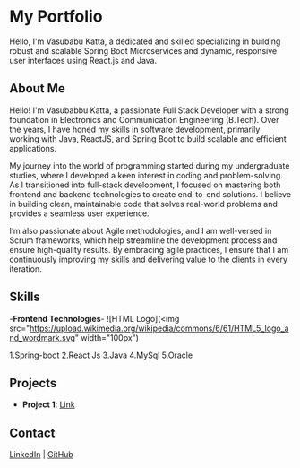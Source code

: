 # My Portfolio
Hello, I'm Vasubabu Katta, a dedicated and skilled specializing in building robust and scalable Spring Boot Microservices and dynamic, responsive user interfaces using React.js and Java.

## About Me
Hello! I'm Vasubabbu Katta, a passionate Full Stack Developer with a strong foundation in Electronics and Communication Engineering (B.Tech). Over the years, I have honed my skills in software development, primarily working with Java, ReactJS, and Spring Boot to build scalable and efficient applications.

My journey into the world of programming started during my undergraduate studies, where I developed a keen interest in coding and problem-solving. As I transitioned into full-stack development, I focused on mastering both frontend and backend technologies to create end-to-end solutions. I believe in building clean, maintainable code that solves real-world problems and provides a seamless user experience.

I’m also passionate about Agile methodologies, and I am well-versed in Scrum frameworks, which help streamline the development process and ensure high-quality results. By embracing agile practices, I ensure that I am continuously improving my skills and delivering value to the clients in every iteration.

## Skills
-**Frontend Technologies**-
![HTML Logo](<img src="https://upload.wikimedia.org/wikipedia/commons/6/61/HTML5_logo_and_wordmark.svg" width="100px")

  1.Spring-boot
  2.React Js
  3.Java
  4.MySql
  5.Oracle
## Projects
- **Project 1**: [Link](https://github.com/your-repo)


## Contact
[LinkedIn](https://www.linkedin.com/in/katta-vasubabu-6b5142229/) | [GitHub](https://github.com/VASUBABUKATTA)
